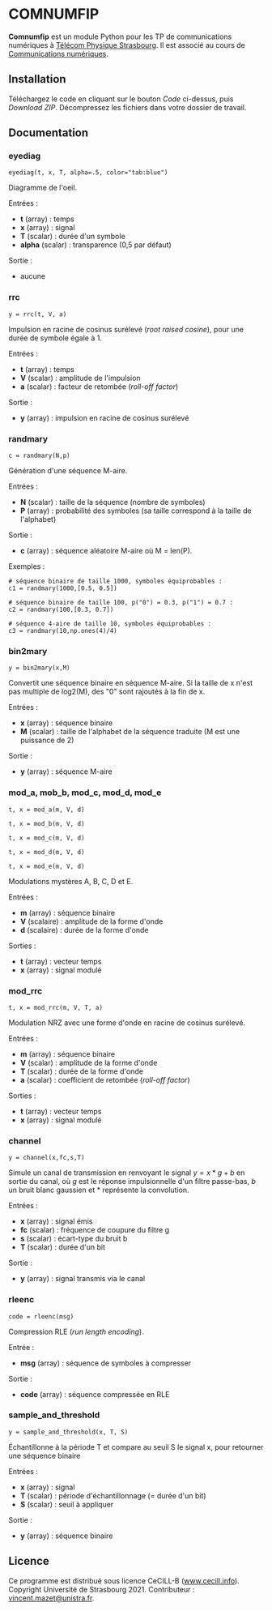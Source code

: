 # COMNUMFIP

**Comnumfip** est un module Python pour les TP de communications numériques
à [Télécom Physique Strasbourg](http://www.telecom-physique.fr/).
Il est associé au cours de [Communications numériques](https://vincmazet.github.io/comnum/).


## Installation

Téléchargez le code en cliquant sur le bouton _Code_ ci-dessus, puis _Download ZIP_.
Décompressez les fichiers dans votre dossier de travail.


## Documentation


### eyediag

`eyediag(t, x, T, alpha=.5, color="tab:blue")`

Diagramme de l'oeil.

Entrées :
* **t** (array) : temps
* **x** (array) : signal
* **T** (scalar) : durée d'un symbole
* **alpha** (scalar) : transparence (0,5 par défaut)

Sortie :
* aucune


### rrc

`y = rrc(t, V, a)`
    
Impulsion en racine de cosinus surélevé (_root raised cosine_),
pour une durée de symbole égale à 1.

Entrées :
* **t** (array)  : temps
* **V** (scalar) : amplitude de l'impulsion
* **a** (scalar) : facteur de retombée (_roll-off factor_)
    
Sortie :
* **y** (array) : impulsion en racine de cosinus surélevé


### randmary

`c = randmary(N,p)`

Génération d'une séquence M-aire.

Entrées :
* **N** (scalar) : taille de la séquence (nombre de symboles)
* **P** (array)   : probabilité des symboles (sa taille correspond à la taille de l'alphabet)

Sortie :
* **c** (array) : séquence aléatoire M-aire où M = len(P).

Exemples :

```
# séquence binaire de taille 1000, symboles équiprobables :
c1 = randmary(1000,[0.5, 0.5])

# séquence binaire de taille 100, p("0") = 0.3, p("1") = 0.7 :
c2 = randmary(100,[0.3, 0.7])

# séquence 4-aire de taille 10, symboles équiprobables :
c3 = randmary(10,np.ones(4)/4)
```


### bin2mary

`y = bin2mary(x,M)`

Convertit une séquence binaire en séquence M-aire.
Si la taille de x n'est pas multiple de log2(M), des "0" sont rajoutés à la fin de x.

Entrées :
* **x** (array)  : séquence binaire
* **M** (scalar) : taille de l'alphabet de la séquence traduite (M est une puissance de 2)
    
Sortie :
* **y** (array) : séquence M-aire



### mod_a, mob_b, mod_c, mod_d, mod_e

`t, x = mod_a(m, V, d)`

`t, x = mod_b(m, V, d)`

`t, x = mod_c(m, V, d)`

`t, x = mod_d(m, V, d)`

`t, x = mod_e(m, V, d)`

Modulations mystères A, B, C, D et E.

Entrées :
* **m** (array)    : séquence binaire
* **V** (scalaire) : amplitude de la forme d'onde
* **d** (scalaire) : durée de la forme d'onde
    
Sorties :
* **t** (array) : vecteur temps
* **x** (array) : signal modulé


### mod_rrc

`t, x = mod_rrc(m, V, T, a)`

Modulation NRZ avec une forme d'onde en racine de cosinus surélevé.

Entrées :
* **m** (array)  : séquence binaire
* **V** (scalar) : amplitude de la forme d'onde
* **T** (scalar) : durée de la forme d'onde
* **a** (scalar) : coefficient de retombée (_roll-off factor_)
    
Sorties :
* **t** (array) : vecteur temps
* **x** (array) : signal modulé


### channel

`y = channel(x,fc,s,T)`
    
Simule un canal de transmission en renvoyant le signal $y = x*g + b$ en sortie du canal,
où $g$ est le réponse impulsionnelle d'un filtre passe-bas, $b$ un bruit blanc gaussien et $*$ représente la convolution.

Entrées :
* **x** (array)   : signal émis
* **fc** (scalar) : fréquence de coupure du filtre g
* **s** (scalar)  : écart-type du bruit b
* **T** (scalar)  : durée d'un bit

Sortie :
* **y** (array) : signal transmis via le canal


### rleenc

`code = rleenc(msg)`

Compression RLE (_run length encoding_).

Entrée :
* **msg** (array) : séquence de symboles à compresser

Sortie :
* **code** (array) : séquence compressée en RLE


### sample_and_threshold

`y = sample_and_threshold(x, T, S)`

Échantillonne à la période T et compare au seuil S le signal x, pour retourner une séquence binaire

Entrées :
* **x** (array)  : signal
* **T** (scalar) : période d'échantillonnage (= durée d'un bit)
* **S** (scalar) : seuil à appliquer

Sortie :
* **y** (array) : séquence binaire


## Licence

Ce programme est distribué sous licence CeCILL-B (www.cecill.info).
Copyright Université de Strasbourg 2021.
Contributeur : vincent.mazet@unistra.fr.